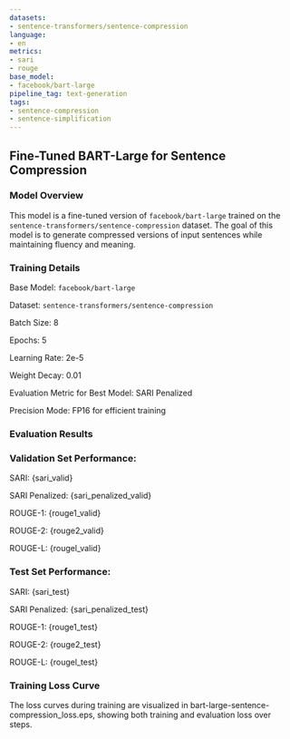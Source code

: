 ```yaml
---
datasets:
- sentence-transformers/sentence-compression
language:
- en
metrics:
- sari
- rouge
base_model:
- facebook/bart-large
pipeline_tag: text-generation
tags:
- sentence-compression
- sentence-simplification
---
```


## Fine-Tuned BART-Large for Sentence Compression

### Model Overview

This model is a fine-tuned version of ```facebook/bart-large``` trained on the ```sentence-transformers/sentence-compression``` dataset. The goal of this model is to generate compressed versions of input sentences while maintaining fluency and meaning.

### Training Details

Base Model: ```facebook/bart-large```

Dataset: ```sentence-transformers/sentence-compression```

Batch Size: 8

Epochs: 5

Learning Rate: 2e-5

Weight Decay: 0.01

Evaluation Metric for Best Model: SARI Penalized

Precision Mode: FP16 for efficient training

### Evaluation Results

### Validation Set Performance:

SARI: {sari_valid}

SARI Penalized: {sari_penalized_valid}

ROUGE-1: {rouge1_valid}

ROUGE-2: {rouge2_valid}

ROUGE-L: {rougel_valid}

### Test Set Performance:

SARI: {sari_test}

SARI Penalized: {sari_penalized_test}

ROUGE-1: {rouge1_test}

ROUGE-2: {rouge2_test}

ROUGE-L: {rougel_test}

### Training Loss Curve

The loss curves during training are visualized in bart-large-sentence-compression_loss.eps, showing both training and evaluation loss over steps.


